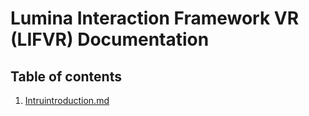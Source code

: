 # Lumina Interaction Framework VR (LIFVR) Documentation 

## Table of contents

1. [Intruintroduction.md](introduction.md)